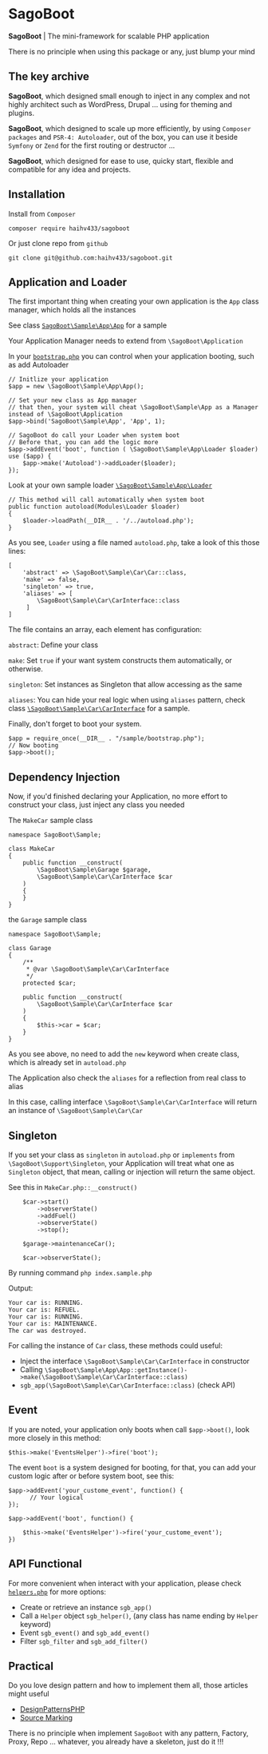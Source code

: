 # SagoBoot

**SagoBoot** | The mini-framework for scalable PHP application

There is no principle when using this package or any, just blump your mind

## The key archive

**SagoBoot**, which designed small enough to inject in any complex and not highly architect such as WordPress, Drupal ...
using for theming and plugins.

**SagoBoot**, which designed to scale up more efficiently, by using `Composer packages` and `PSR-4: Autoloader`,
out of the box, you can use it beside `Symfony` or `Zend` for the first routing or destructor ...

**SagoBoot**, which designed for ease to use, quicky start, flexible and compatible for any idea and projects.

## Installation

Install from `Composer` 

    composer require haihv433/sagoboot

Or just clone repo from `github`

    git clone git@github.com:haihv433/sagoboot.git

## Application and Loader

The first important thing when creating your own application is the `App` class manager, which holds all the instances

See class [`SagoBoot\Sample\App\App`](https://github.com/haihv433/sagoboot/blob/master/sample/App/App.php) for a sample

Your Application Manager needs to extend from `\SagoBoot\Application`

In your [`bootstrap.php`](https://github.com/haihv433/sagoboot/blob/master/sample/bootstrap.php) 
you can control when your application booting, such as add Autoloader

    // Initlize your application
    $app = new \SagoBoot\Sample\App\App();
    
    // Set your new class as App manager
    // that then, your system will cheat \SagoBoot\Sample\App as a Manager instead of \SagoBoot\Application
    $app->bind('SagoBoot\Sample\App', 'App', 1);
    
    // SagoBoot do call your Loader when system boot
    // Before that, you can add the logic more
    $app->addEvent('boot', function ( \SagoBoot\Sample\App\Loader $loader) use ($app) {
        $app->make('Autoload')->addLoader($loader);
    });

Look at your own sample loader [`\SagoBoot\Sample\App\Loader`](https://github.com/haihv433/sagoboot/blob/master/sample/bootstrap.php)

    // This method will call automatically when system boot
    public function autoload(Modules\Loader $loader)
    {
        $loader->loadPath(__DIR__ . '/../autoload.php');
    }
    
As you see, `Loader` using a file named `autoload.php`, take a look of this those lines:

    [
        'abstract' => \SagoBoot\Sample\Car\Car::class, 
        'make' => false, 
        'singleton' => true, 
        'aliases' => [ 
            \SagoBoot\Sample\Car\CarInterface::class
         ]
    ]

The file contains an array, each element has configuration:

`abstract`: Define your class

`make`: Set `true` if your want system constructs them automatically, or otherwise.

`singleton`: Set instances as Singleton that allow accessing as the same

`aliases`: You can hide your real logic when using `aliases` pattern, check class 
[`\SagoBoot\Sample\Car\CarInterface`](https://github.com/haihv433/sagoboot/blob/master/sample/Car/CarInterface.php) 
for a sample. 

Finally, don't forget to boot your system.
    
    $app = require_once(__DIR__ . "/sample/bootstrap.php");
    // Now booting
    $app->boot();
    
    
## Dependency Injection

Now, if you'd finished declaring your Application, no more effort to construct your class, just inject any class you needed

The `MakeCar` sample class

    namespace SagoBoot\Sample;
    
    class MakeCar
    {
        public function __construct(
            \SagoBoot\Sample\Garage $garage,
            \SagoBoot\Sample\Car\CarInterface $car
        )
        {
        }
    }

the `Garage` sample class

    namespace SagoBoot\Sample;
    
    class Garage
    {
        /**
         * @var \SagoBoot\Sample\Car\CarInterface
         */
        protected $car;
    
        public function __construct(
            \SagoBoot\Sample\Car\CarInterface $car
        )
        {
            $this->car = $car;
        }
    }

As you see above, no need to add  the `new` keyword when create class, which is already set in `autoload.php` 

The Application also check the `aliases` for a reflection from real class to alias

In this case, calling interface `\SagoBoot\Sample\Car\CarInterface` will return an instance of `\SagoBoot\Sample\Car\Car`

## Singleton

If you set your class as `singleton` in `autoload.php` or `implements` from `\SagoBoot\Support\Singleton`, your Application will 
treat what one as `Singleton` object, that mean, calling or injection will return the same object.

See this in `MakeCar.php::__construct()`

        $car->start()
            ->observerState()
            ->addFuel()
            ->observerState()
            ->stop();

        $garage->maintenanceCar();

        $car->observerState();

By running command `php index.sample.php`

Output: 

    Your car is: RUNNING.
    Your car is: REFUEL.
    Your car is: RUNNING.
    Your car is: MAINTENANCE.
    The car was destroyed.

For calling the instance of `Car` class, these methods could useful:

+ Inject the interface `\SagoBoot\Sample\Car\CarInterface` in constructor
+ Calling `\SagoBoot\Sample\App\App::getInstance()->make(\SagoBoot\Sample\Car\CarInterface::class)`
+ `sgb_app(\SagoBoot\Sample\Car\CarInterface::class)` (check API)

## Event

If you are noted, your application only boots when call `$app->boot()`, 
look more closely in this method: 

    $this->make('EventsHelper')->fire('boot');
    
The event `boot` is a system designed for booting, for that, you can add your custom logic after or before system boot, 
see this:

    $app->addEvent('your_custome_event', function() {
          // Your logical
    });
        
    $app->addEvent('boot', function() {
        
        $this->make('EventsHelper')->fire('your_custome_event');
    })
    
## API Functional

For more convenient when interact with your application, please check [`helpers.php`](https://github.com/haihv433/sagoboot/blob/master/src/helpers.php)
for more options:

+ Create or retrieve an instance `sgb_app()`
+ Call a `Helper` object `sgb_helper()`, (any class has name ending by `Helper` keyword)
+ Event `sgb_event()` and `sgb_add_event()`
+ Filter `sgb_filter` and `sgb_add_filter()` 

## Practical
Do you love design pattern and how to implement them all, those articles might useful
+ [DesignPatternsPHP](https://designpatternsphp.readthedocs.io/)
+ [Source Marking](https://sourcemaking.com/design_patterns)

There is no principle when implement `SagoBoot` with any pattern, Factory, Proxy, Repo ... whatever, you already have a skeleton, just do it !!!